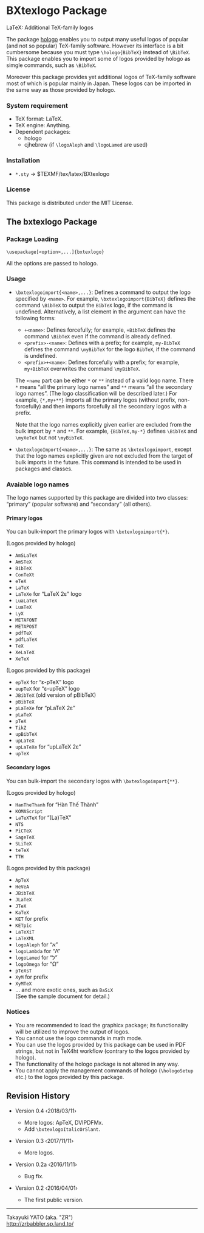 BXtexlogo Package
=================

LaTeX: Additional TeX-family logos

The package [hologo] enables you to output many useful logos of popular
(and not so popular) TeX-family software. However its interface is a bit
cumbersome because you must type `\hologo{BibTeX}` instead of `\BibTeX`.
This package enables you to import some of logos provided by hologo as
simgle commands, such as `\BibTeX`.

Moreover this package provides yet additional logos of TeX-family software
most of which is popular mainly in Japan. These logos can be imported in
the same way as those provided by hologo.

[hologo]: https://ctan.org/pkg/hologo

### System requirement

  * TeX format: LaTeX.
  * TeX engine: Anything.
  * Dependent packages:
      - hologo
      - cjhebrew (if `\logoAleph` and `\logoLamed` are used)

### Installation

  - `*.sty` → $TEXMF/tex/latex/BXtexlogo

### License

This package is distributed under the MIT License.


The bxtexlogo Package
---------------------

### Package Loading

    \usepackage[<option>,...]{bxtexlogo}

All the options are passed to hologo.

### Usage

  * `\bxtexlogoimport{<name>,...}`: Defines a command to output the logo
    specified by `<name>`. For example, `\bxtexlogoimport{BibTeX}` defines
    the command `\BibTeX` to output the `BibTeX` logo, if the command is
    undefined. Alternatively, a list element in the argument can have
    the following forms:
      - `+<name>`: Defines forcefully; for example, `+BibTeX` defines the
        command `\BibTeX` even if the command is already defined.
      - `<prefix>-<name>`: Defines with a prefix; for example, `my-BibTeX`
        defines the command `\myBibTeX` for the logo `BibTeX`, if the
        command is undefined.
      - `<prefix>+<name>`: Defines forcefully with a prefix; for example,
        `my+BibTeX` overwrites the command `\myBibTeX`.

    The `<name` part can be either `*` or `**` instead of a valid logo
    name. There `*` means “all the primary logo names” and `**` means
    “all the secondary logo names”.  (The logo classification will be
    described later.) For example, `{*,my+**}` imports all the primary
    logos (without prefix, non-forcefully) and then imports forcefully all
    the secondary logos with a prefix.

    Note that the logo names explicitly given earlier are excluded from
    the bulk import by `*` and `**`. For example, `{BibTeX,my-*}` defines
    `\BibTeX` and `\myXeTeX` but not `\myBibTeX`.

  * `\bxtexlogoImport{<name>,...}`: The same as `\bxtexlogoimport`, except
    that the logo names explicitly given are not excluded from the target
    of bulk imports in the future. This command is intended to be used in
    packages and classes.

### Avaiable logo names

The logo names supported by this package are divided into two classes:
“primary” (popular software) and “secondary” (all others).

#### Primary logos

You can bulk-import the primary logos with `\bxtexlogoimport{*}`.

(Logos provided by hologo)

  * `AmSLaTeX`
  * `AmSTeX`
  * `BibTeX`
  * `ConTeXt`
  * `eTeX`
  * `LaTeX`
  * `LaTeXe` for “LaTeX 2ε” logo
  * `LuaLaTeX`
  * `LuaTeX`
  * `LyX`
  * `METAFONT`
  * `METAPOST`
  * `pdfTeX`
  * `pdfLaTeX`
  * `TeX`
  * `XeLaTeX`
  * `XeTeX`

(Logos provided by this package)

  * `epTeX` for “ε-pTeX” logo
  * `eupTeX` for “ε-upTeX” logo
  * `JBibTeX` (old version of pBibTeX)
  * `pBibTeX`
  * `pLaTeXe` for “pLaTeX 2ε”
  * `pLaTeX`
  * `pTeX`
  * `TikZ`
  * `upBibTeX`
  * `upLaTeX`
  * `upLaTeXe` for “upLaTeX 2ε”
  * `upTeX`

#### Secondary logos

You can bulk-import the secondary logos with `\bxtexlogoimport{**}`.

(Logos provided by hologo)

  * `HanTheThanh` for “Hàn Thế Thành”
  * `KOMAScript`
  * `LaTeXTeX` for “(La)TeX”
  * `NTS`
  * `PiCTeX`
  * `SageTeX`
  * `SLiTeX`
  * `teTeX`
  * `TTH`

(Logos provided by this package)

  * `ApTeX`
  * `HeVeA`
  * `JBibTeX`
  * `JLaTeX`
  * `JTeX`
  * `KaTeX`
  * `KET` for prefix
  * `KETpic`
  * `LaTeXiT`
  * `LaTeXML`
  * `logoAleph` for “א”
  * `logoLambda` for “Λ”
  * `logoLamed` for “ל”
  * `logoOmega` for “Ω”
  * `pTeXsT`
  * `XyM` for prefix
  * `XyMTeX`
  * … and more exotic ones, such as `BaSiX`  
    (See the sample document for detail.)

### Notices

  * You are recommended to load the graphicx package; its functionality
    will be utilized to improve the output of logos.
  * You cannot use the logo commands in math mode.
  * You can use the logos provided by this package can be used in PDF
    strings, but not in TeX4ht workflow (contrary to the logos provided by
    hologo).
  * The functionality of the hologo package is not altered in any way.
  * You cannot apply the management commands of hologo (`\hologoSetup`
    etc.) to the logos provided by this package.


Revision History
----------------

  * Version 0.4 ‹2018/03/11›
      - More logos: ApTeX, DVIPDFMx.
      - Add `\bxtexlogoItalicOrSlant`.

  * Version 0.3 ‹2017/11/11›
      - More logos.

  * Version 0.2a ‹2016/11/11›
      - Bug fix.

  * Version 0.2  ‹2016/04/01›
      - The first public version.

--------------------
Takayuki YATO (aka. "ZR")  
http://zrbabbler.sp.land.to/
